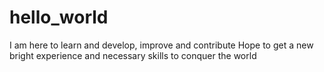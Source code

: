 # hello_world
I am here to learn and develop, improve and contribute
Hope to get a new bright experience and necessary skills to conquer the world 
